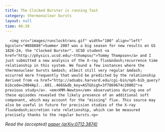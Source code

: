 ```yaml
---
title: The Clocked Burster is running fast
category: thermonuclear bursts
layout: null
time: 06:39
---
```

<!-- converted from blosxom format post by dkg 22.1.2022 -->
<!-- created by convert.pl on Mon Jan 30 02:51:52 EST 2012 -->
<!-- converted from ../2008/01/clocked-burster-is-running-fast.html -->
<!-- Post timestamp Thursday, January 03, 2008 4:39 PM -->
<!-- touch -t 200801031639 -->
<!-- Labels: 2008, papers, thermonuclear bursts -->
      <img src="images/runclocktrans.gif" width="100" align="left" bgcolor="#888888">Summer 2007 was a big season for new results on GS 1826-24, the "Clocked Burster". UCSD student <a href="http://physics.ucsd.edu/~tthompso/">Tommy Thompson</a> and I just submitted a new analysis of the X-ray flux&ndash;recurrence time relationship in this system. We found a few instances where the thermonuclear bursts &mdash; albeit still very regular &mdash; occurred more frequently that would be predicted by the relationship derived from <a href="http://adsabs.harvard.edu/cgi-bin/nph-bib_query?bibcode=2004ApJ...601..466G&db_key=AST&high=3f7869674c20002">a previous study</a>. <em>XMM-Newton</em> observations during one of these episodes revealed the likely presence of an additional soft component, which may account for the "missing" flux. This source may also be useful in future for precision studies of the X-ray flux&ndash;accretion rate relationship, which can be measured precisely thanks to the regular bursts.<p>
<em>Read the (accepted) <a href="http://arxiv.org/abs/0712.3874">paper (arXiv:0712.3874)</a></em>
